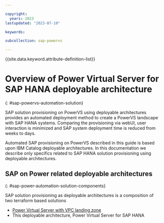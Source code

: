 ```yaml
---

copyright:
  years: 2023
lastupdated: "2023-07-10"

keywords:

subcollection: sap-powervs

---
```


{{site.data.keyword.attribute-definition-list}}

# Overview of Power Virtual Server for SAP HANA deployable architecture
{: #sap-powervs-automation-solution}

SAP solution provisioning on PowerVS using deployable architectures provides an automated deployment method to create a PowerVS landscape with SAP HANA systems. Comparing the provisioning via webUI, user interaction is minimized and SAP system deployment time is reduced from weeks to days.

Automated SAP provisioning on PowerVS described in this guide is based upon IBM Catalog deployable architectures. In this documentation we describe only specifics related to SAP HANA solution provisioning using deployable architectures.

## SAP on Power related deployable architectures
{: #sap-power-automation-solution-components}

SAP solution provisioning as deployable architectures is a composition of two terraform based solutions
- [Power Virtual Server with VPC landing zone](/docs/powervs-vpc)
- This deployable architecture, Power Virtual Server for SAP HANA
